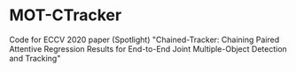 # MOT-CTracker
Code for ECCV 2020 paper (Spotlight) "Chained-Tracker: Chaining Paired Attentive Regression Results for End-to-End Joint Multiple-Object Detection and Tracking"
